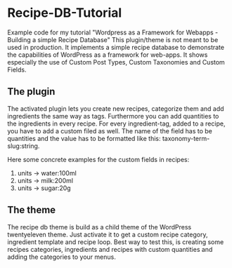 Recipe-DB-Tutorial
==================

Example code for my tutorial "Wordpress as a Framework for Webapps - Building a simple Recipe Database"
This plugin/theme is not meant to be used in production. It implements a simple recipe database to 
demonstrate the capabilities of WordPress as a framework for web-apps. It shows especially the use of
Custom Post Types, Custom Taxonomies and Custom Fields.

The plugin
-

The activated plugin lets you create new recipes, categorize them and add ingredients the same way as tags. 
Furthermore you can add quantities to the ingredients in every recipe. For every ingredient-tag, added to 
a recipe, you have to add a custom filed as well. The name of the field has to be quantities and the value 
has to be formatted like this: taxonomy-term-slug:string. 

Here some concrete examples for the custom fields in recipes:

1. units -> water:100ml
2. units -> milk:200ml
3. units -> sugar:20g


The theme
-

The recipe db theme is build as a child theme of the WordPress twentyeleven theme. Just activate it to get 
a custom recipe category, ingredient template and recipe loop. Best way to test this, is creating some recipes
categories, ingredients and recipes with custom quantities and adding the categories to your menus.

